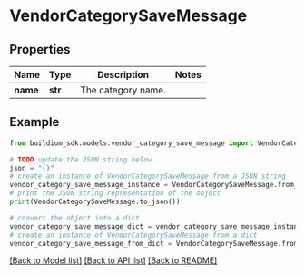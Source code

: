 # VendorCategorySaveMessage


## Properties

Name | Type | Description | Notes
------------ | ------------- | ------------- | -------------
**name** | **str** | The category name. | 

## Example

```python
from buildium_sdk.models.vendor_category_save_message import VendorCategorySaveMessage

# TODO update the JSON string below
json = "{}"
# create an instance of VendorCategorySaveMessage from a JSON string
vendor_category_save_message_instance = VendorCategorySaveMessage.from_json(json)
# print the JSON string representation of the object
print(VendorCategorySaveMessage.to_json())

# convert the object into a dict
vendor_category_save_message_dict = vendor_category_save_message_instance.to_dict()
# create an instance of VendorCategorySaveMessage from a dict
vendor_category_save_message_from_dict = VendorCategorySaveMessage.from_dict(vendor_category_save_message_dict)
```
[[Back to Model list]](../README.md#documentation-for-models) [[Back to API list]](../README.md#documentation-for-api-endpoints) [[Back to README]](../README.md)


